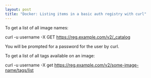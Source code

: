 ```yaml
---
layout: post
title: "Docker: Listing items in a basic auth registry with curl"
---
```

To get a list of all image names:

  curl -u username -X GET https://reg.example.com/v2/_catalog

You will be prompted for a password for the user by curl.

To get a list of all tags available on an image:

  curl -u username -X get https://reg.example.com/v2/some-image-name/tags/list
  
